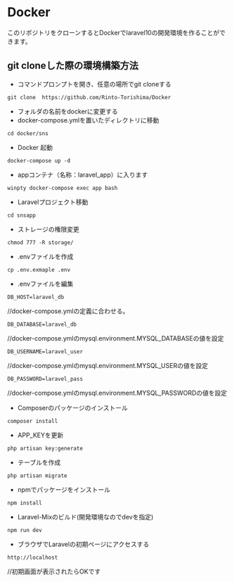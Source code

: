 # Docker
このリポジトリをクローンするとDockerでlaravel10の開発環境を作ることができます。

## git cloneした際の環境構築方法
* コマンドプロンプトを開き、任意の場所でgit cloneする
```
git clone  https://github.com/Rinto-Torishima/Docker
```
* フォルダの名前をdockerに変更する
* docker-compose.ymlを置いたディレクトリに移動
```
cd docker/sns
```
* Docker 起動
```
docker-compose up -d
```
* appコンテナ（名称：laravel_app）に入ります
```
winpty docker-compose exec app bash
```
* Laravelプロジェクト移動
```
cd snsapp
```
* ストレージの権限変更
```
chmod 777 -R storage/
```
* .envファイルを作成
```
cp .env.exmaple .env
```
* .envファイルを編集
```
DB_HOST=laravel_db
```
//docker-compose.ymlの定義に合わせる。
```
DB_DATABASE=laravel_db
```
//docker-compose.ymlのmysql.environment.MYSQL_DATABASEの値を設定
```
DB_USERNAME=laravel_user
```
//docker-compose.ymlのmysql.environment.MYSQL_USERの値を設定
```
DB_PASSWORD=laravel_pass
```
//docker-compose.ymlのmysql.environment.MYSQL_PASSWORDの値を設定

* Composerのパッケージのインストール
```
composer install
```
* APP_KEYを更新
```
php artisan key:generate
```
* テーブルを作成
```
php artisan migrate
```
* npmでパッケージをインストール
```
npm install
```
* Laravel-Mixのビルド(開発環境なのでdevを指定)
```
npm run dev
```
* ブラウザでLaravelの初期ページにアクセスする
```
http://localhost
```
//初期画面が表示されたらOKです
